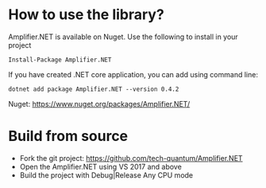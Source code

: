 # How to use the library?

Amplifier.NET is available on Nuget. Use the following to install in your project
```
Install-Package Amplifier.NET
```

If you have created .NET core application, you can add using command line:
```
dotnet add package Amplifier.NET --version 0.4.2
```

Nuget: https://www.nuget.org/packages/Amplifier.NET/

# Build from source

* Fork the git project: https://github.com/tech-quantum/Amplifier.NET
* Open the Amplifier.NET using VS 2017 and above
* Build the project with Debug|Release Any CPU mode




